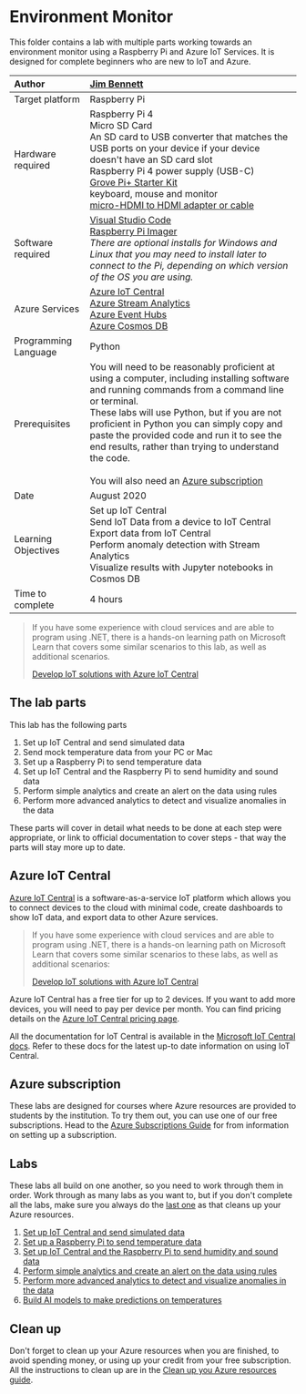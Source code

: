 # Environment Monitor

This folder contains a lab with multiple parts working towards an environment monitor using a Raspberry Pi and Azure IoT Services. It is designed for complete beginners who are new to IoT and Azure.

| Author | [Jim Bennett](https://github.com/JimBobBennett) |
|:---|:---|
| Target platform   | Raspberry Pi |
| Hardware required | Raspberry Pi 4<br>Micro SD Card<br>An SD card to USB converter that matches the USB ports on your device if your device doesn't have an SD card slot<br>Raspberry Pi 4 power supply (USB-C)<br>[Grove Pi+ Starter Kit](https://www.seeedstudio.com/GrovePi-Starter-Kit-for-Raspberry-Pi-A-B-B-2-3-CE-certified.html)<br>keyboard, mouse and monitor<br>[micro-HDMI to HDMI adapter or cable](https://www.raspberrypi.org/products/micro-hdmi-to-standard-hdmi-a-cable/) |
| Software required | [Visual Studio Code](http://code.visualstudio.com?WT.mc_id=iotcurriculum-github-jabenn)<br>[Raspberry Pi Imager](https://www.raspberrypi.org/downloads/)<br>*There are optional installs for Windows and Linux that you may need to install later to connect to the Pi, depending on which version of the OS you are using.* |
| Azure Services | [Azure IoT Central](https://azure.microsoft.com/services/iot-central/?WT.mc_id=iotcurriculum-github-jabenn)<br>[Azure Stream Analytics](https://azure.microsoft.com/services/stream-analytics/?WT.mc_id=iotcurriculum-github-jabenn)<br>[Azure Event Hubs](https://azure.microsoft.com/services/event-hubs/?WT.mc_id=iotcurriculum-github-jabenn)<br>[Azure Cosmos DB](https://azure.microsoft.com/services/cosmos-db/?WT.mc_id=iotcurriculum-github-jabenn) |
| Programming Language | Python |
| Prerequisites | You will need to be reasonably proficient at using a computer, including installing software and running commands from a command line or terminal.<br>These labs will use Python, but if you are not proficient in Python you can simply copy and paste the provided code and run it to see the end results, rather than trying to understand the code.<br><br>You will also need an [Azure subscription](https://github.com/microsoft/iot-curriculum/tree/main/labs/iot/environment_monitor#azure-subscription) |
| Date | August 2020 |
| Learning Objectives | Set up IoT Central<br>Send IoT Data from a device to IoT Central<br>Export data from IoT Central<br>Perform anomaly detection with Stream Analytics<br>Visualize results with Jupyter notebooks in Cosmos DB |
| Time to complete | 4 hours |

> If you have some experience with cloud services and are able to program using .NET, there is a hands-on learning path on Microsoft Learn that covers some similar scenarios to this lab, as well as additional scenarios.
>
> [Develop IoT solutions with Azure IoT Central](https://docs.microsoft.com/learn/paths/develop-iot-solutions-with-azure-iot-central/?WT.mc_id=iotcurriculum-github-jabenn)

## The lab parts

This lab has the following parts

1. Set up IoT Central and send simulated data
1. Send mock temperature data from your PC or Mac
1. Set up a Raspberry Pi to send temperature data
1. Set up IoT Central and the Raspberry Pi to send humidity and sound data
1. Perform simple analytics and create an alert on the data using rules
1. Perform more advanced analytics to detect and visualize anomalies in the data

These parts will cover in detail what needs to be done at each step were appropriate, or link to official documentation to cover steps - that way the parts will stay more up to date.

## Azure IoT Central

[Azure IoT Central](https://azure.microsoft.com/services/iot-central/?WT.mc_id=iotcurriculum-github-jabenn) is a software-as-a-service IoT platform which allows you to connect devices to the cloud with minimal code, create dashboards to show IoT data, and export data to other Azure services.

> If you have some experience with cloud services and are able to program using .NET, there is a hands-on learning path on Microsoft Learn that covers some similar scenarios to these labs, as well as additional scenarios:
>
> [Develop IoT solutions with Azure IoT Central](https://docs.microsoft.com/learn/paths/develop-iot-solutions-with-azure-iot-central/?WT.mc_id=iotcurriculum-github-jabenn)

Azure IoT Central has a free tier for up to 2 devices. If you want to add more devices, you will need to pay per device per month. You can find pricing details on the [Azure IoT Central pricing page](https://azure.microsoft.com/pricing/details/iot-central/?WT.mc_id=iotcurriculum-github-jabenn).

All the documentation for IoT Central is available in the [Microsoft IoT Central docs](https://docs.microsoft.com/azure/iot-central/?WT.mc_id=iotcurriculum-github-jabenn). Refer to these docs for the latest up-to date information on using IoT Central.

## Azure subscription

These labs are designed for courses where Azure resources are provided to students by the institution. To try them out, you can use one of our free subscriptions. Head to the [Azure Subscriptions Guide](../../../azure-subscription.md) for from information on setting up a subscription.

## Labs

These labs all build on one another, so you need to work through them in order. Work through as many labs as you want to, but if you don't complete all the labs, make sure you always do the [last one](./steps/clean-up.md) as that cleans up your Azure resources.

1. [Set up IoT Central and send simulated data](./steps/set-up-iot-central.md)
1. [Set up a Raspberry Pi to send temperature data](./steps/set-up-pi.md)
1. [Set up IoT Central and the Raspberry Pi to send humidity and sound data](./steps/set-up-humidity-sound.md)
1. [Perform simple analytics and create an alert on the data using rules](./steps/rules.md)
1. [Perform more advanced analytics to detect and visualize anomalies in the data](./steps/anomaly-detection.md)
1. [Build AI models to make predictions on temperatures](./steps/build-ai-models.md)

## Clean up

Don't forget to clean up your Azure resources when you are finished, to avoid spending money, or using up your credit from your free subscription. All the instructions to clean up are in the [Clean up you Azure resources guide](./steps/clean-up.md).
